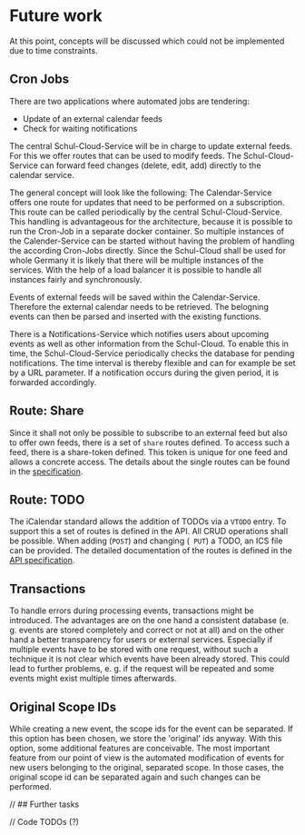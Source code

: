# Future work

At this point, concepts will be discussed which could not be implemented due to time constraints.

## Cron Jobs

There are two applications where automated jobs are tendering:

- Update of an external calendar feeds
- Check for waiting notifications

The central Schul-Cloud-Service will be in charge to update external feeds. For this we offer routes that can be used to modify feeds. The Schul-Cloud-Service can forward feed changes (delete, edit, add) directly to the calendar service.

The general concept will look like the following: The Calendar-Service offers one route for updates that need to be performed on a subscription. This route can be called periodically by the central Schul-Cloud-Service. This handling is advantageous for the architecture, because it is possible to run the Cron-Job in a separate docker container. So multiple instances of the Calender-Service can be started without having the problem of handling the according Cron-Jobs directly. Since the Schul-Cloud shall be used for whole Germany it is likely that there will be multiple instances of the services. With the help of a load balancer it is possible to handle all instances fairly and synchronously.

Events of external feeds will be saved within the Calendar-Service. Therefore the external calendar needs to be retrieved. The belogning events can then be parsed and inserted with the existing functions.

There is a Notifications-Service which notifies users about upcoming events as well as other information from the Schul-Cloud. To enable this in time, the Schul-Cloud-Service periodically checks the database for pending notifications. The time interval is thereby flexible and can for example be set by a URL parameter. If a notification occurs during the given period, it is forwarded accordingly.

## Route: Share

Since it shall not only be possible to subscribe to an external feed but also to offer own feeds, there is a set of `share` routes defined. To access such a feed, there is a share-token defined. This token is unique for one feed and allows a concrete access. The details about the single routes can be found in the [specification](https://schulcloud.github.io/schulcloud-calendar/#/default).

## Route: TODO

The iCalendar standard allows the addition of TODOs via a `VTODO` entry. To support this a set of routes is defined in the API. All CRUD operations shall be possible. When adding (`POST`) and changing (` PUT`) a TODO, an ICS file can be provided. The detailed documentation of the routes is defined in the [API specification](https://schulcloud.github.io/schulcloud-calendar/#/default).

## Transactions

To handle errors during processing events, transactions might be introduced. The advantages are on the one hand a consistent database (e. g. events are stored completely and correct or not at all) and on the other hand a better transparency for users or external services. Especially if multiple events have to be stored with one request, without such a technique it is not clear which events have been already stored. This could lead to further problems, e. g. if the request will be repeated and some events might exist multiple times afterwards.

## Original Scope IDs

While creating a new event, the scope ids for the event can be separated. If this option has been chosen, we store the 'original' ids anyway. With this option, some additional features are conceivable. The most important feature from our point of view is the automated modification of events for new users belonging to the original, separated scope. In those cases, the original scope id can be separated again and such changes can be performed.

// ## Further tasks

// Code TODOs (?)
